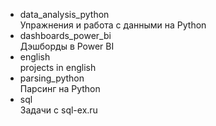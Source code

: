 * data_analysis_python
<br>Упражнения и работа с данными на Python
* dashboards_power_bi
<br>Дэшборды в Power BI
* english
<br>projects in english
* parsing_python
<br>Парсинг на Python
* sql
<br>Задачи с sql-ex.ru
